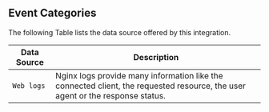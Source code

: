 
## Event Categories


The following Table lists the data source offered by this integration.

| Data Source | Description                          |
| ----------- | ------------------------------------ |
| `Web logs` | Nginx logs provide many information like the connected client,  the requested resource, the user agent or the response status. |









